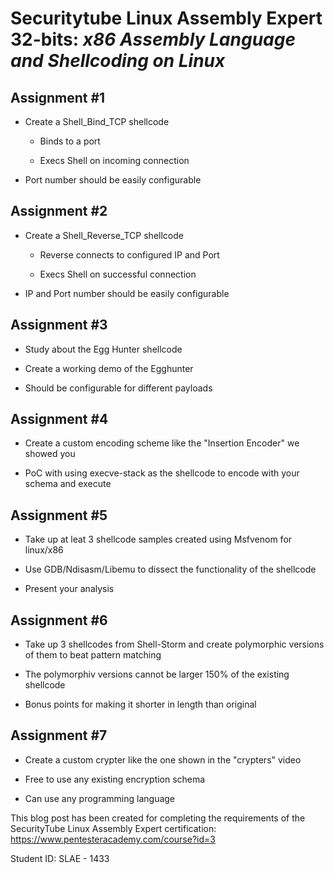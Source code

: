 # Securitytube Linux Assembly Expert 32-bits: *x86 Assembly Language and Shellcoding on Linux*


## Assignment #1

- Create a Shell_Bind_TCP shellcode

	- Binds to a port

	- Execs Shell on incoming connection

- Port number should be easily configurable


## Assignment #2

- Create a Shell_Reverse_TCP shellcode

	- Reverse connects to configured IP and Port

	- Execs Shell on successful connection

- IP and Port number should be easily configurable


## Assignment #3

- Study about the Egg Hunter shellcode

- Create a working demo of the Egghunter

- Should be configurable for different payloads


## Assignment #4

- Create a custom encoding scheme like the "Insertion Encoder" we showed you

- PoC with using execve-stack as the shellcode to encode with your schema and execute


## Assignment #5

- Take up at leat 3 shellcode samples created using Msfvenom for linux/x86

- Use GDB/Ndisasm/Libemu to dissect the functionality of the shellcode

- Present your analysis


## Assignment #6

- Take up 3 shellcodes from Shell-Storm and create polymorphic versions of them to beat pattern matching

- The polymorphiv versions cannot be larger 150% of the existing shellcode

- Bonus points for making it shorter in length than original


## Assignment #7

- Create a custom crypter like the one shown in the "crypters" video

- Free to use any existing encryption schema

- Can use any programming language



This blog post has been created for completing the requirements of the SecurityTube Linux Assembly Expert certification: https://www.pentesteracademy.com/course?id=3

Student ID: SLAE - 1433
